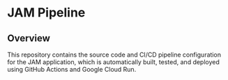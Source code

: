 # JAM Pipeline

## Overview
This repository contains the source code and CI/CD pipeline configuration for the JAM application, which is automatically built, tested, and deployed using GitHub Actions and Google Cloud Run.
